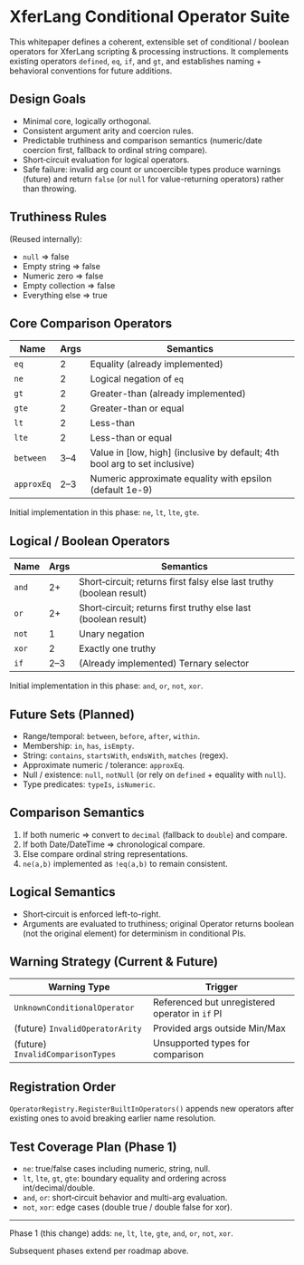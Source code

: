 # XferLang Conditional Operator Suite

This whitepaper defines a coherent, extensible set of conditional / boolean operators for XferLang scripting & processing instructions. It complements existing operators `defined`, `eq`, `if`, and `gt`, and establishes naming + behavioral conventions for future additions.

## Design Goals
- Minimal core, logically orthogonal.
- Consistent argument arity and coercion rules.
- Predictable truthiness and comparison semantics (numeric/date coercion first, fallback to ordinal string compare).
- Short‑circuit evaluation for logical operators.
- Safe failure: invalid arg count or uncoercible types produce warnings (future) and return `false` (or `null` for value-returning operators) rather than throwing.

## Truthiness Rules
(Reused internally):
- `null` => false
- Empty string => false
- Numeric zero => false
- Empty collection => false
- Everything else => true

## Core Comparison Operators
| Name | Args | Semantics |
|------|------|-----------|
| `eq` | 2 | Equality (already implemented) |
| `ne` | 2 | Logical negation of `eq` |
| `gt` | 2 | Greater-than (already implemented) |
| `gte` | 2 | Greater-than or equal |
| `lt` | 2 | Less-than |
| `lte` | 2 | Less-than or equal |
| `between` | 3–4 | Value in [low, high] (inclusive by default; 4th bool arg to set inclusive) |
| `approxEq` | 2–3 | Numeric approximate equality with epsilon (default 1e-9) |

Initial implementation in this phase: `ne`, `lt`, `lte`, `gte`.

## Logical / Boolean Operators
| Name | Args | Semantics |
|------|------|-----------|
| `and` | 2+ | Short‑circuit; returns first falsy else last truthy (boolean result) |
| `or` | 2+ | Short‑circuit; returns first truthy else last (boolean result) |
| `not` | 1 | Unary negation |
| `xor` | 2 | Exactly one truthy |
| `if` | 2–3 | (Already implemented) Ternary selector |

Initial implementation in this phase: `and`, `or`, `not`, `xor`.

## Future Sets (Planned)
- Range/temporal: `between`, `before`, `after`, `within`.
- Membership: `in`, `has`, `isEmpty`.
- String: `contains`, `startsWith`, `endsWith`, `matches` (regex).
- Approximate numeric / tolerance: `approxEq`.
- Null / existence: `null`, `notNull` (or rely on `defined` + equality with `null`).
- Type predicates: `typeIs`, `isNumeric`.

## Comparison Semantics
1. If both numeric => convert to `decimal` (fallback to `double`) and compare.
2. If both Date/DateTime => chronological compare.
3. Else compare ordinal string representations.
4. `ne(a,b)` implemented as `!eq(a,b)` to remain consistent.

## Logical Semantics
- Short‑circuit is enforced left-to-right.
- Arguments are evaluated to truthiness; original Operator returns boolean (not the original element) for determinism in conditional PIs.

## Warning Strategy (Current & Future)
| Warning Type | Trigger |
|--------------|---------|
| `UnknownConditionalOperator` | Referenced but unregistered operator in `if` PI |
| (future) `InvalidOperatorArity` | Provided args outside Min/Max |
| (future) `InvalidComparisonTypes` | Unsupported types for comparison |

## Registration Order
`OperatorRegistry.RegisterBuiltInOperators()` appends new operators after existing ones to avoid breaking earlier name resolution.

## Test Coverage Plan (Phase 1)
- `ne`: true/false cases including numeric, string, null.
- `lt`, `lte`, `gt`, `gte`: boundary equality and ordering across int/decimal/double.
- `and`, `or`: short‑circuit behavior and multi-arg evaluation.
- `not`, `xor`: edge cases (double true / double false for xor).

---
Phase 1 (this change) adds: `ne`, `lt`, `lte`, `gte`, `and`, `or`, `not`, `xor`.

Subsequent phases extend per roadmap above.

